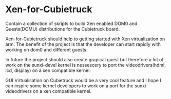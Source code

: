 Xen-for-Cubietruck
==================

Contain a collection of skripts to build Xen enabled DOM0 and Guests(DOMU) distributions for the Cubietruck board.

Xen-for-Cubietruck should help to getting started with Xen virtualization on arm.
The benefit of the project is that the developer can start rapidly with working on dom0 and different guests.

In future the project should also create grapical guest but therefore a lot of work on the sunxi-devel
kernel is nessescery to port the videodrivers(hdmi, lcd, display) on a xen compatible kernel.

GUI Virtualisation on Cubietruck would be a very cool feature and I hope I can inspire some kernel developers
to work on a port for the sunxi videodrivers on a xen compatible kernel.
